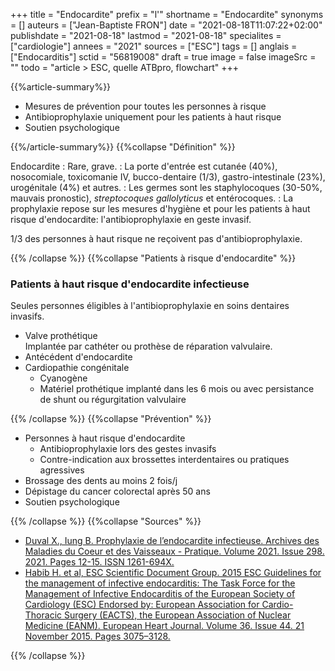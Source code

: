 +++
title = "Endocardite"
prefix = "l'"
shortname = "Endocardite"
synonyms = []
auteurs = ["Jean-Baptiste FRON"]
date = "2021-08-18T11:07:22+02:00"
publishdate = "2021-08-18"
lastmod = "2021-08-18"
specialites = ["cardiologie"]
annees = "2021"
sources = ["ESC"]
tags = []
anglais = ["Endocarditis"]
sctid = "56819008"
draft = true
image = false
imageSrc = ""
todo = "article > ESC, quelle ATBpro, flowchart"
+++

{{%article-summary%}}

- Mesures de prévention pour toutes les personnes à risque
- Antibioprophylaxie uniquement pour les patients à haut risque
- Soutien psychologique

{{%/article-summary%}}
{{%collapse "Définition" %}}

Endocardite
: Rare, grave.
: La porte d'entrée est cutanée (40%), nosocomiale, toxicomanie IV, bucco-dentaire (1/3), gastro-intestinale (23%), urogénitale (4%) et autres.
: Les germes sont les staphylocoques (30-50%, mauvais pronostic), *streptocoques gallolyticus* et entérocoques.
: La prophylaxie repose sur les mesures d'hygiène et pour les patients à haut risque d'endocardite: l'antibioprophylaxie en geste invasif.

1/3 des personnes à haut risque ne reçoivent pas d'antibioprophylaxie.

{{% /collapse %}}
{{%collapse "Patients à risque d'endocardite" %}}

### Patients à haut risque d'endocardite infectieuse

Seules personnes éligibles à l'antibioprophylaxie en soins dentaires invasifs.

- Valve prothétique  
Implantée par cathéter ou prothèse de réparation valvulaire.
- Antécédent d'endocardite
- Cardiopathie congénitale
  - Cyanogène
  - Matériel prothétique implanté dans les 6 mois ou avec persistance de shunt ou régurgitation valvulaire

{{% /collapse %}}
{{%collapse "Prévention" %}}

- Personnes à haut risque d'endocardite
  - Antibioprophylaxie lors des gestes invasifs
  - Contre-indication aux brossettes interdentaires ou pratiques agressives
- Brossage des dents au moins 2 fois/j
- Dépistage du cancer colorectal après 50 ans
- Soutien psychologique

{{% /collapse %}}
{{%collapse "Sources" %}}

- [Duval X., Iung B. Prophylaxie de l’endocardite infectieuse. Archives des Maladies du Coeur et des Vaisseaux - Pratique. Volume 2021. Issue 298. 2021. Pages 12-15. ISSN 1261-694X.](https://doi.org/10.1016/j.amcp.2021.03.003)
- [Habib H. et al, ESC Scientific Document Group. 2015 ESC Guidelines for the management of infective endocarditis: The Task Force for the Management of Infective Endocarditis of the European Society of Cardiology (ESC) Endorsed by: European Association for Cardio-Thoracic Surgery (EACTS), the European Association of Nuclear Medicine (EANM). European Heart Journal. Volume 36. Issue 44. 21 November 2015. Pages 3075–3128.](https://doi.org/10.1093/eurheartj/ehv319)

{{% /collapse %}}
